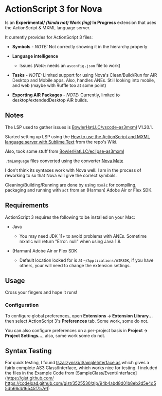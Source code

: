 # ActionScript 3 for Nova

Is an **Experimental/ _(kinda not)_ Work _(ing)_ In Progress** extension that uses the ActionScript & MXML language server.

It currently provides for ActionScript 3 files:

 * **Symbols** - *NOTE:* Not correctly showing it in the hierarchy properly

 * **Language intelligence**
   * Issues (*Note:* needs an `asconfig.json` file to work)

 * **Tasks** -  *NOTE:* Limited support for using Nova's Clean/Build/Run for AIR Desktop and Mobile apps. Also, handles ANEs. Still looking into mobile, and web (maybe with Ruffle too at some point)

 * **Exporting AIR Packages** - *NOTE:* Currently, limited to desktop/extendedDesktop AIR builds.

## Notes

The LSP used to gather issues is [BowlerHatLLC/vscode-as3mxml](https://github.com/BowlerHatLLC/vscode-as3mxml) V1.20.1.

Started setting up LSP using the [How to use the ActionScript and MXML language server with Sublime Text](https://github.com/BowlerHatLLC/vscode-as3mxml/wiki/How-to-use-the-ActionScript-and-MXML-language-server-with-Sublime-Text) from the repo's Wiki.

Also, took some stuff from [BowlerHatLLC/eclipse-as3mxml](https://github.com/BowlerHatLLC/eclipse-as3mxml/blob/master/language-configurations/actionscript.configuration.json)

`.tmLanguage` files converted using the converter [Nova Mate](https://github.com/gredman/novamate)

I don't think its syntaxes work with Nova well. I am in the process of reworking to so that Nova will give the correct symbols.

Cleaning/Building/Running are done by using `mxmlc` for compiling, packaging and running with `adt` from an (Harman) Adobe Air or Flex SDK.

## Requirements

ActionScript 3 requires the following to be installed on your Mac:

* Java

  * You may need JDK 11+ to avoid problems with ANEs. Sometime mxmlc will return "Error: null" when using Java 1.8.

* (Harman) Adobe Air or Flex SDK

  * Default location looked for is at `~/Applications/AIRSDK`, if you have others, your will need to change the extension settings.

## Usage

Cross your fingers and hope it runs!

### Configuration

To configure global preferences, open **Extensions → Extension Library...** then select ActionScript 3's **Preferences** tab. Some work, some do not.

You can also configure preferences on a per-project basis in **Project → Project Settings...**, also, some work some do not.

## Syntax Testing

For quick testing, I found [tszarzynski/ISampleInterface.as](https://gist.github.com/tszarzynski/3525530) which gives a fairly complete AS3 Class/Interface, which works nice for testing.
I included the files in the Example Code from [SampleClass/Event/Interface](https://gist.github.com/
https://codeload.github.com/gist/3525530/zip/94b4abd8d01b8eb2d5e4d55db66db16545f757e1)